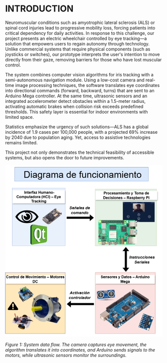 # INTRODUCTION

Neuromuscular conditions such as amyotrophic lateral sclerosis (ALS) or spinal cord injuries lead to progressive mobility loss, forcing patients into critical dependency for daily activities. In response to this challenge, our project presents an electric wheelchair controlled by eye tracking—a solution that empowers users to regain autonomy through technology. Unlike commercial systems that require physical components (such as joysticks or switches), our prototype interprets the user's intention to move directly from their gaze, removing barriers for those who have lost muscular control.

The system combines computer vision algorithms for iris tracking with a semi-autonomous navigation module. Using a low-cost camera and real-time image processing techniques, the software translates eye coordinates into directional commands (forward, backward, turns) that are sent to an Arduino Mega controller. At the same time, ultrasonic sensors and an integrated accelerometer detect obstacles within a 1.5-meter radius, activating automatic brakes when collision risk exceeds predefined thresholds. This safety layer is essential for indoor environments with limited space.

Statistics emphasize the urgency of such solutions—ALS has a global incidence of 1.9 cases per 100,000 people, with a projected 69% increase by 2040 due to population aging. Yet, access to assistive technologies remains limited.

This project not only demonstrates the technical feasibility of accessible systems, but also opens the door to future improvements.

![System Architecture](https://github.com/chindynamics/Delta-Assistance/blob/43641fafab4b2570722a5ae9a48f42b96d3819b5/docs/media/diagramafuncionamientoblanco.drawio.png)

*Figure 1: System data flow. The camera captures eye movement, the algorithm translates it into coordinates, and Arduino sends signals to the motors, while ultrasonic sensors monitor the surroundings.*
